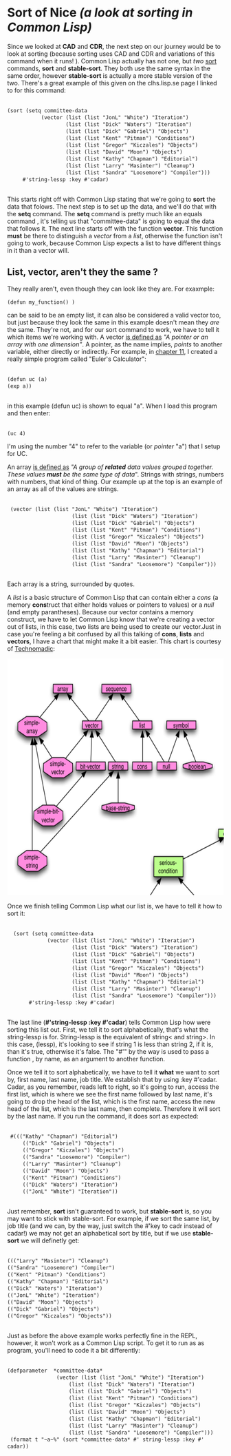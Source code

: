 # Sort of Nice *(a look at sorting in Common Lisp)*

  Since we looked at **CAD** and **CDR**, the next step on our journey would be to look at sorting (because sorting uses CAD and CDR and variations of this
  command when it runs! ). Common Lisp actually has not one, but *two* [sort](http://clhs.lisp.se/Body/f_sort_.htm) commands, **sort** and **stable-sort**. They
  both use the same syntax in the same order, however **stable-sort** is actually a more stable version of the two. There's a great example of this given on the clhs.lisp.se
  page I linked to for this command:
  
  ```
  
  (sort (setq committee-data
             (vector (list (list "JonL" "White") "Iteration")
                     (list (list "Dick" "Waters") "Iteration")
                     (list (list "Dick" "Gabriel") "Objects")
                     (list (list "Kent" "Pitman") "Conditions")
                     (list (list "Gregor" "Kiczales") "Objects")
                     (list (list "David" "Moon") "Objects")
                     (list (list "Kathy" "Chapman") "Editorial")
                     (list (list "Larry" "Masinter") "Cleanup")
                     (list (list "Sandra" "Loosemore") "Compiler")))
       #'string-lessp :key #'cadar)
       
```
       
This starts right off with Common Lisp stating that we're going to **sort** the data that folows. The next step is to set up the data, and we'll do that with the **setq**
command. The **setq** command is pretty much like an equals command , it's telling us that "committee-data" is going to equal the data that follows it. The next line starts 
off with the function **vector**. This function **must** be there to distinguish a *vector* from a *list*, otherwise the function isn't going to work, because Common Lisp
expects a list to have different things in it than a vector will.

## List, vector, aren't they the same ?

  They really aren't, even though they can look like they are. For exaxmple:
  
  ``` 
  (defun my_function() )
  
  ```
  
  can be said to be an empty list, it can also be considered a valid vector too, but just because they look the same in this example doesn't mean they *are* the same. They're 
not, and for our sort command to work, we have to tell it which items we're working with. 
    A vector [is defined as](https://www.computerhope.com/jargon/v/vector.htm) *"A pointer or an array with one dimension"*.  A pointer, as the name implies, *points* to 
another variable, either directly or indirectly. For example, in [chapter 11](https://github.com/Vorlonhomeworld/BBCL/blob/main/11%20Defun.md), I created a really simple 
program called "Euler's Calculator":

```

(defun uc (a)
(exp a))


```

in this example (defun uc) is shown to equal "a". When I load this program and then enter:

```

(uc 4) 

```

I'm using the number "4" to refer to the variable (or *pointer* "a") that I setup for UC.

  An array [is defined as](https://www.computerhope.com/jargon/a/array.htm) *"A group of **related** data values grouped together. These values **must** be the same type 
of data*". Strings with strings, numbers with numbers, that kind of thing.  Our example up at the top is an example of an array as all of the values are strings. 

```

 (vector (list (list "JonL" "White") "Iteration")
                     (list (list "Dick" "Waters") "Iteration")
                     (list (list "Dick" "Gabriel") "Objects")
                     (list (list "Kent" "Pitman") "Conditions")
                     (list (list "Gregor" "Kiczales") "Objects")
                     (list (list "David" "Moon") "Objects")
                     (list (list "Kathy" "Chapman") "Editorial")
                     (list (list "Larry" "Masinter") "Cleanup")
                     (list (list "Sandra" "Loosemore") "Compiler")))
                     
```

Each array is a string, surrounded by quotes.

  A *list* is a basic structure of Common Lisp that can contain either a *cons* (a memory **cons**truct that either holds values or pointers to values) or a *null* (and empty 
parantheses).  Because our  vector contains a memory construct, we have to let  Common Lisp know that we're creating a vector out of lists, in this case, two lists are being 
used to create our vector.Just in case you're feeling a bit confused by all this talking of **cons**, **lists** and **vectors**, I have a chart that might make it a bit easier.
This chart is courtesy of [Technomadic](http://sellout.github.io/):


<a href="rel"><img src="https://github.com/Vorlonhomeworld/BBCL/blob/main/images/list_of_sequences.png" height="550" width="950"></a>



Once we finish telling Common Lisp what our list is, we have to tell it how to sort it:

```

  (sort (setq committee-data
             (vector (list (list "JonL" "White") "Iteration")
                     (list (list "Dick" "Waters") "Iteration")
                     (list (list "Dick" "Gabriel") "Objects")
                     (list (list "Kent" "Pitman") "Conditions")
                     (list (list "Gregor" "Kiczales") "Objects")
                     (list (list "David" "Moon") "Objects")
                     (list (list "Kathy" "Chapman") "Editorial")
                     (list (list "Larry" "Masinter") "Cleanup")
                     (list (list "Sandra" "Loosemore") "Compiler")))
       #'string-lessp :key #'cadar)
       
```

  The last line (**#'string-lessp :key #'cadar**) tells Common Lisp how were sorting this list out.  First, we tell it to sort alphabetically, that's what the string-lessp is
for. String-lessp is the equivalent of string< and string>. In this case, (lessp), it's looking to see if string 1 is less than string 2, if it is, than it's true, otherwise
it's false. The "#'" by the way is used to pass a function , by name, as an argument to another function.

  Once we tell it to sort alphabetically, we have to tell it **what** we want to sort by, first name, last name, job title. We establish that by using :key #'cadar.
Cadar, as you remember, reads left to right, so it's going to run, access the first list, which is where we see the first name followed by last name, it's going to 
drop the head of the list, which is the first name, access the new head of the list, which is the last name, then complete. Therefore it will sort by the last name.
If you run the command, it does sort as expected:

```

 #((("Kathy" "Chapman") "Editorial")
     (("Dick" "Gabriel") "Objects")
     (("Gregor" "Kiczales") "Objects")
     (("Sandra" "Loosemore") "Compiler")
     (("Larry" "Masinter") "Cleanup")
     (("David" "Moon") "Objects")
     (("Kent" "Pitman") "Conditions")
     (("Dick" "Waters") "Iteration")
     (("JonL" "White") "Iteration"))
     
```

Just remember, **sort** isn't guaranteed to work, but **stable-sort** is, so you may want to stick with stable-sort. For example, if we sort the same list, by job title (and we
can, by the way, just switch the #'key to cadr instead of cadar!) we may not get an alphabetical sort by title, but if we use **stable-sort** we will definetly get:

```

((("Larry" "Masinter") "Cleanup") 
(("Sandra" "Loosemore") "Compiler")
(("Kent" "Pitman") "Conditions") 
(("Kathy" "Chapman") "Editorial")
(("Dick" "Waters") "Iteration") 
(("JonL" "White") "Iteration")
(("David" "Moon") "Objects") 
(("Dick" "Gabriel") "Objects")
(("Gregor" "Kiczales") "Objects"))
  
  ```

  Just as before the above example works perfectly fine in the REPL, however, it won't work as a Common Lisp script. To get it to run as as program, you'll need to code it
a bit differently:


```

(defparameter  *committee-data* 
				(vector (list (list "JonL" "White") "Iteration")
					(list (list "Dick" "Waters") "Iteration")
					(list (list "Dick" "Gabriel") "Objects")
					(list (list "Kent" "Pitman") "Conditions")
					(list (list "Gregor" "Kiczales") "Objects")
					(list (list "David" "Moon") "Objects")
					(list (list "Kathy" "Chapman") "Editorial")
					(list (list "Larry" "Masinter") "Cleanup")
					(list (list "Sandra" "Loosemore") "Compiler")))
 (format t "~a~%" (sort *committee-data* #' string-lessp :key #' cadar))
 
 ```
 


